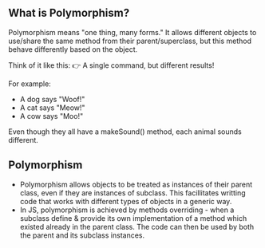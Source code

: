 ## What is Polymorphism?

Polymorphism means "one thing, many forms." It allows different objects to use/share the same method from their parent/superclass, but this method behave differently based on the object.

Think of it like this:
👉 A single command, but different results!

For example:

- A dog says "Woof!"
- A cat says "Meow!"
- A cow says "Moo!"

Even though they all have a makeSound() method, each animal sounds different.

## Polymorphism

- Polymorphism allows objects to be treated as instances of their parent class, even if they are instances of subclass. This facillitates writting code that works with different types of objects in a generic way.
- In JS, polymorphism is achieved by methods overriding - when a subclass define & provide its own implementation of a method which existed already in the parent class. The code can then be used by both the parent and its subclass instances.

